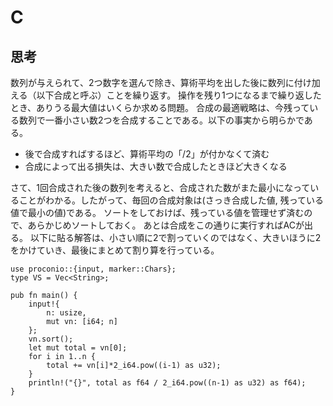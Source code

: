 # C
## 思考
数列が与えられて、2つ数字を選んで除き、算術平均を出した後に数列に付け加える（以下合成と呼ぶ）ことを繰り返す。
操作を残り1つになるまで繰り返したとき、ありうる最大値はいくらか求める問題。
合成の最適戦略は、今残っている数列で一番小さい数2つを合成することである。以下の事実から明らかである。
- 後で合成すればするほど、算術平均の「/2」が付かなくて済む
- 合成によって出る損失は、大きい数で合成したときほど大きくなる

さて、1回合成された後の数列を考えると、合成された数がまた最小になっていることがわかる。したがって、毎回の合成対象は(さっき合成した値, 残っている値で最小の値)である。
ソートをしておけば、残っている値を管理せず済むので、あらかじめソートしておく。
あとは合成をこの通りに実行すればACが出る。
以下に貼る解答は、小さい順に2で割っていくのではなく、大きいほうに2をかけていき、最後にまとめて割り算を行っている。
```
use proconio::{input, marker::Chars};
type VS = Vec<String>;

pub fn main() {
    input!{
        n: usize,
        mut vn: [i64; n]
    };
    vn.sort();
    let mut total = vn[0];
    for i in 1..n {
        total += vn[i]*2_i64.pow((i-1) as u32);
    }
    println!("{}", total as f64 / 2_i64.pow((n-1) as u32) as f64);
}
```